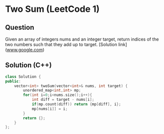 
# Two Sum (LeetCode 1)

## Question
Given an array of integers nums and an integer target, return indices of the two numbers such that they add up to target.
[Solution link] (www.google.com)
## Solution (C++)
```cpp
class Solution {
public:
    vector<int> twoSum(vector<int>& nums, int target) {
        unordered_map<int,int> mp;
        for(int i=0;i<nums.size();i++){
            int diff = target - nums[i];
            if(mp.count(diff)) return {mp[diff], i};
            mp[nums[i]] = i;
        }
        return {};
    }
};
